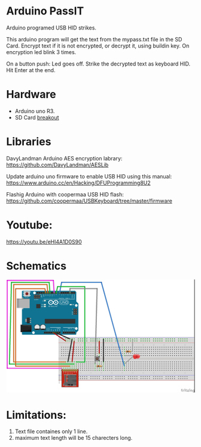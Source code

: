 # Arduino PassIT
Arduino programed USB HID strikes.

This arduino program will get the text from the mypass.txt file in the SD Card.
Encrypt text if it is not encrypted, or decrypt it, using buildin key.
On encryption led blink 3 times.

On a button push:
Led goes off.
Strike the decrypted text as keyboard HID.
Hit Enter at the end.

# Hardware
* Arduino uno R3.
* SD Card [breakout](https://www.sparkfun.com/products/12941)

# Libraries
DavyLandman Arduino AES encryption labrary:
https://github.com/DavyLandman/AESLib

Update arduino uno firmware to enable USB HID using this manual:
https://www.arduino.cc/en/Hacking/DFUProgramming8U2

Flashig Arduino with coopermaa USB HID flash:
https://github.com/coopermaa/USBKeyboard/tree/master/firmware

# Youtube:
https://youtu.be/eHl4A1D0S90

# Schematics
![N|Schemaic image](https://github.com/sdebby/Arduino_PassIT/blob/master/PassIt_v0.jpg)

# Limitations:
1. Text file containes only 1 line.
2. maximum text length will be 15 charecters long.

